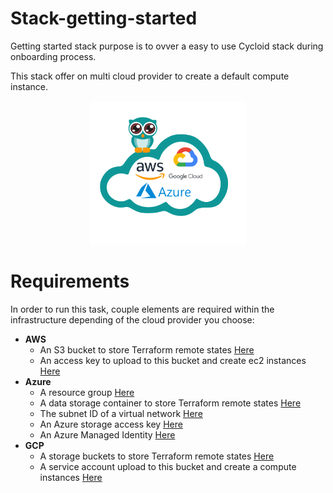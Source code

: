 # Stack-getting-started

Getting started stack purpose is to ovver a easy to use Cycloid stack during onboarding process.

This stack offer on multi cloud provider to create a default compute instance.

<p align="center">
<img src="icon.png" width="250px">
</p>

# Requirements

In order to run this task, couple elements are required within the infrastructure depending of the cloud provider you choose:

  * **AWS**
    * An S3 bucket to store Terraform remote states [Here](https://docs.aws.amazon.com/quickstarts/latest/s3backup/step-1-create-bucket.html)
    * An access key to upload to this bucket and create ec2 instances [Here](https://docs.aws.amazon.com/IAM/latest/UserGuide/id_credentials_access-keys.html) 
  * **Azure**
    * A resource group [Here](https://docs.microsoft.com/en-us/azure/azure-resource-manager/management/manage-resource-groups-portal)
    * A data storage container to store Terraform remote states [Here](https://docs.microsoft.com/en-us/azure/storage/blobs/storage-quickstart-blobs-portal)
    * The subnet ID of a virtual network [Here](https://docs.microsoft.com/en-us/azure/virtual-network/quick-create-portal)
    * An Azure storage access key [Here](https://docs.microsoft.com/en-us/azure/storage/common/storage-account-keys-manage?tabs=azure-portal)
    * An Azure Managed Identity [Here](https://registry.terraform.io/providers/hashicorp/azurerm/latest/docs/guides/managed_service_identity)
  * **GCP** 
    * A storage buckets to store Terraform remote states [Here](https://cloud.google.com/storage/docs/creating-buckets)
    * A service account upload to this bucket and create a compute instances [Here](https://cloud.google.com/iam/docs/creating-managing-service-accounts)

